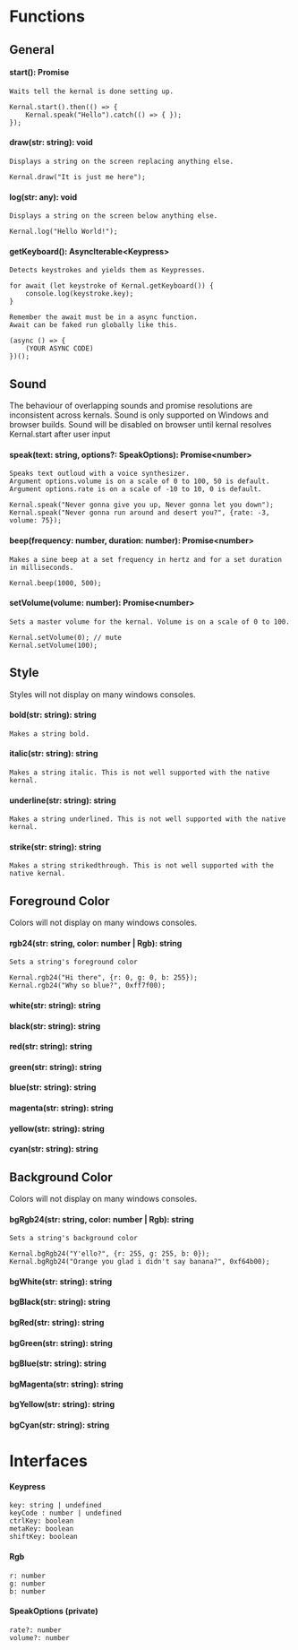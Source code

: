 # Functions
## General
#### start(): Promise<void>
    Waits tell the kernal is done setting up.

    Kernal.start().then(() => {
        Kernal.speak("Hello").catch(() => { });
    });
#### draw(str: string): void
    Displays a string on the screen replacing anything else.
    
    Kernal.draw("It is just me here");
#### log(str: any): void
    Displays a string on the screen below anything else.
    
    Kernal.log("Hello World!");
#### getKeyboard(): AsyncIterable<Keypress\>
    Detects keystrokes and yields them as Keypresses. 
    
    for await (let keystroke of Kernal.getKeyboard()) {
        console.log(keystroke.key);
    }
    
    Remember the await must be in a async function.
    Await can be faked run globally like this.
    
    (async () => {
        (YOUR ASYNC CODE)
    })();
## Sound
The behaviour of overlapping sounds and promise resolutions are inconsistent across kernals.
Sound is only supported on Windows and browser builds.
Sound will be disabled on browser until kernal resolves Kernal.start after user input
#### speak(text: string, options?: SpeakOptions): Promise<number\>
    Speaks text outloud with a voice synthesizer.
    Argument options.volume is on a scale of 0 to 100, 50 is default.
    Argument options.rate is on a scale of -10 to 10, 0 is default.
    
    Kernal.speak("Never gonna give you up, Never gonna let you down");
    Kernal.speak("Never gonna run around and desert you?", {rate: -3, volume: 75});
#### beep(frequency: number, duration: number): Promise<number\>
    Makes a sine beep at a set frequency in hertz and for a set duration in milliseconds.
    
    Kernal.beep(1000, 500);
#### setVolume(volume: number): Promise<number\>
    Sets a master volume for the kernal. Volume is on a scale of 0 to 100.
    
    Kernal.setVolume(0); // mute
    Kernal.setVolume(100);
## Style
Styles will not display on many windows consoles.
#### bold(str: string): string
    Makes a string bold.
#### italic(str: string): string
    Makes a string italic. This is not well supported with the native kernal. 
#### underline(str: string): string
    Makes a string underlined. This is not well supported with the native kernal. 
#### strike(str: string): string
    Makes a string strikedthrough. This is not well supported with the native kernal. 
## Foreground Color
Colors will not display on many windows consoles.
#### rgb24(str: string, color: number | Rgb): string
    Sets a string's foreground color
    
    Kernal.rgb24("Hi there", {r: 0, g: 0, b: 255});
    Kernal.rgb24("Why so blue?", 0xff7f00);
#### white(str: string): string
#### black(str: string): string
#### red(str: string): string
#### green(str: string): string
#### blue(str: string): string
#### magenta(str: string): string
#### yellow(str: string): string
#### cyan(str: string): string
## Background Color
Colors will not display on many windows consoles.
#### bgRgb24(str: string, color: number | Rgb): string
    Sets a string's background color
    
    Kernal.bgRgb24("Y'ello?", {r: 255, g: 255, b: 0});
    Kernal.bgRgb24("Orange you glad i didn't say banana?", 0xf64b00);
#### bgWhite(str: string): string
#### bgBlack(str: string): string
#### bgRed(str: string): string
#### bgGreen(str: string): string
#### bgBlue(str: string): string
#### bgMagenta(str: string): string
#### bgYellow(str: string): string
#### bgCyan(str: string): string

# Interfaces
#### Keypress
    key: string | undefined
    keyCode : number | undefined
    ctrlKey: boolean
    metaKey: boolean
    shiftKey: boolean
#### Rgb
    r: number
    g: number
    b: number
#### SpeakOptions (private)
    rate?: number
    volume?: number
